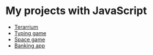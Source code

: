 # My projects with JavaScript

- [Terarrium](terrarium)
- [Typing game](typing-game)
- [Space game](space-game)
- [Banking app](banking-app)
